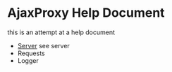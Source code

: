 # AjaxProxy Help Document

this is an attempt at a help document

* [Server](server) see server
* Requests
* Logger
